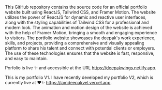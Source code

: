 This GitHub repository contains the source code for an official portfolio website built using ReactJS, Tailwind CSS, and Framer Motion. The website utilizes the power of ReactJS for dynamic and reactive user interfaces, along with the styling capabilities of Tailwind CSS for a professional and modern look. The animation and motion design of the website is achieved with the help of Framer Motion, bringing a smooth and engaging experience to visitors. The portfolio website showcases the deepak's work experience, skills, and projects, providing a comprehensive and visually appealing platform to share his talent and connect with potential clients or employers. The use of these technologies ensures that the website is fast, responsive, and easy to maintain.

Porfolio is live ✨ and accessible at the URL https://deepakwings.netlify.app.

This is my portfolio V1. I have recently developed my portfolio V2, which is currently live at ❤️✨ https://iamdeepakvel.vercel.app. 
